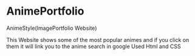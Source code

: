 # AnimePortfolio
AnimeStyle(ImagePortfolio Website)

This Website shows some of the most popular animes and if you click on them it will link you to the anime search in google
Used Html and CSS
